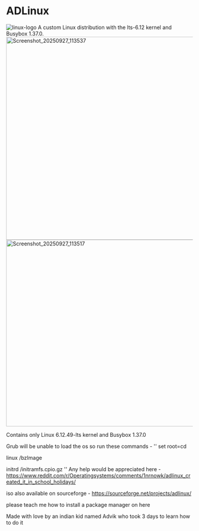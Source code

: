 # ADLinux
![linux-logo](https://github.com/user-attachments/assets/1089a523-5eb2-4c4f-825b-d35486214542)
A custom Linux distribution with the lts-6.12 kernel and Busybox 1.37.0.
<img width="787" height="548" alt="Screenshot_20250927_113537" src="https://github.com/user-attachments/assets/71a48c9b-2c60-4df0-9223-91e4a95a2002" />
<img width="771" height="504" alt="Screenshot_20250927_113517" src="https://github.com/user-attachments/assets/30071187-abd4-4d4b-93e0-da2fa3c1b212" />

Contains only Linux 6.12.49-lts kernel and Busybox 1.37.0 

Grub will be unable to load the os so run these commands - 
''
set root=cd

linux /bzImage

initrd /initramfs.cpio.gz 
''
Any help would be appreciated here - https://www.reddit.com/r/Operatingsystems/comments/1nrnowk/adlinux_created_it_in_school_holidays/

iso also available on sourceforge - https://sourceforge.net/projects/adlinux/

please teach me how to install a package manager on here

Made with love by an indian kid named Advik 
who took 3 days to learn how to do it

